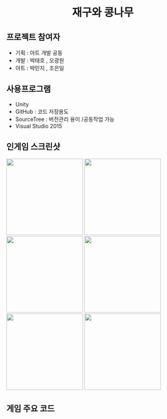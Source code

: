 <h1 align="center">재구와 콩나무</h1>

## 프로젝트 참여자

- 기획 : 아트 개발 공동
- 개발 : 박태호 , 오광원
- 아트 : 박민지 , 조은일

## 사용프로그램
- Unity
- GitHub : 코드 저장용도 
- SourceTree : 버전관리 용이 /공동작업 가능
- Visual Studio 2015


## 인게임 스크린샷
<div>
<img width="200" src="https://user-images.githubusercontent.com/47206217/56950937-88140280-6b71-11e9-9deb-ea9e0b0cc9e9.png">
<img width="200" src="https://user-images.githubusercontent.com/47206217/56950939-88140280-6b71-11e9-8ba7-fe2c845058e1.png">
<img width="200" src="https://user-images.githubusercontent.com/47206217/56950940-88ac9900-6b71-11e9-8cde-fc6950caf6d5.png">
<img width="200" src="https://user-images.githubusercontent.com/47206217/56950941-88ac9900-6b71-11e9-8e40-77ef711d1900.png">
<img width="200" src="https://user-images.githubusercontent.com/47206217/56950942-88ac9900-6b71-11e9-9e04-bdceb727caa4.png">
<img width="200" src="https://user-images.githubusercontent.com/47206217/56950944-89452f80-6b71-11e9-8c5e-4f82eea4ffc5.png">
</div>

## 게임 주요 코드
